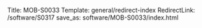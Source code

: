 Title: MOB-S0033
Template: general/redirect-index
RedirectLink: /software/S0317
save_as: software/MOB-S0033/index.html